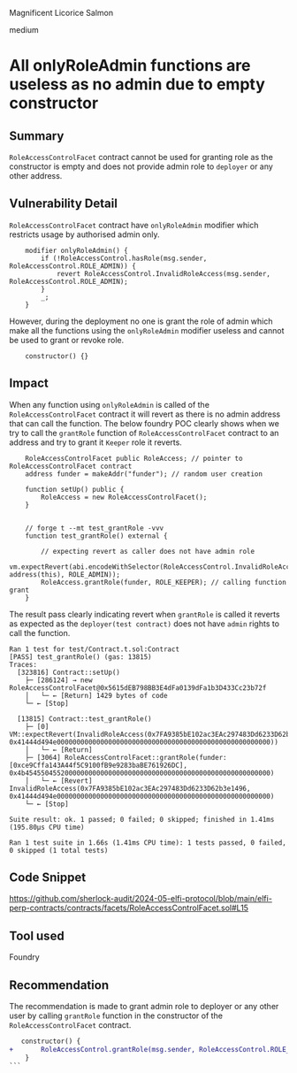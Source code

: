 Magnificent Licorice Salmon

medium

# All onlyRoleAdmin functions are useless as no admin due to empty constructor

## Summary
```RoleAccessControlFacet``` contract cannot be used for granting role as the constructor is empty and does not provide admin role to ```deployer``` or any other address.

## Vulnerability Detail
```RoleAccessControlFacet``` contract have ```onlyRoleAdmin``` modifier which restricts usage by authorised admin only.
```solidity
    modifier onlyRoleAdmin() {
        if (!RoleAccessControl.hasRole(msg.sender, RoleAccessControl.ROLE_ADMIN)) {
            revert RoleAccessControl.InvalidRoleAccess(msg.sender, RoleAccessControl.ROLE_ADMIN);
        }
        _;
    }
```
However, during the deployment no one is grant the role of admin which make all the functions using the ```onlyRoleAdmin``` modifier useless and cannot be used to grant or revoke role.
```solidity
    constructor() {}
```
## Impact
When any function using ```onlyRoleAdmin``` is called of the ```RoleAccessControlFacet``` contract it will revert as there is no admin address that can call the function.
The below foundry POC clearly shows when we try to call the ```grantRole``` function of ```RoleAccessControlFacet``` contract to an address and try to grant it ```Keeper``` role it reverts.
```solidity
    RoleAccessControlFacet public RoleAccess; // pointer to RoleAccessControlFacet contract
    address funder = makeAddr("funder"); // random user creation

    function setUp() public {
        RoleAccess = new RoleAccessControlFacet();
    }


    // forge t --mt test_grantRole -vvv
    function test_grantRole() external {
    
        // expecting revert as caller does not have admin role
        vm.expectRevert(abi.encodeWithSelector(RoleAccessControl.InvalidRoleAccess.selector, address(this), ROLE_ADMIN));
        RoleAccess.grantRole(funder, ROLE_KEEPER); // calling function grant 
    }

```
The result pass clearly indicating revert when ```grantRole``` is called it reverts as expected as the ```deployer(test contract)``` does not have ```admin``` rights to call the function.
```shell
Ran 1 test for test/Contract.t.sol:Contract
[PASS] test_grantRole() (gas: 13815)
Traces:
  [323816] Contract::setUp()
    ├─ [286124] → new RoleAccessControlFacet@0x5615dEB798BB3E4dFa0139dFa1b3D433Cc23b72f
    │   └─ ← [Return] 1429 bytes of code
    └─ ← [Stop] 

  [13815] Contract::test_grantRole()
    ├─ [0] VM::expectRevert(InvalidRoleAccess(0x7FA9385bE102ac3EAc297483Dd6233D62b3e1496, 0x41444d494e000000000000000000000000000000000000000000000000000000))
    │   └─ ← [Return] 
    ├─ [3064] RoleAccessControlFacet::grantRole(funder: [0xce9Cffa143A44f5C9100fB9e9283baBE761926DC], 0x4b45455045520000000000000000000000000000000000000000000000000000)
    │   └─ ← [Revert] InvalidRoleAccess(0x7FA9385bE102ac3EAc297483Dd6233D62b3e1496, 0x41444d494e000000000000000000000000000000000000000000000000000000)
    └─ ← [Stop] 

Suite result: ok. 1 passed; 0 failed; 0 skipped; finished in 1.41ms (195.80µs CPU time)

Ran 1 test suite in 1.66s (1.41ms CPU time): 1 tests passed, 0 failed, 0 skipped (1 total tests)
```
## Code Snippet
https://github.com/sherlock-audit/2024-05-elfi-protocol/blob/main/elfi-perp-contracts/contracts/facets/RoleAccessControlFacet.sol#L15

## Tool used

Foundry

## Recommendation
The recommendation is made to grant admin role to deployer or any other user by calling ```grantRole``` function in the constructor of the ```RoleAccessControlFacet``` contract.
```diff
   constructor() {
+       RoleAccessControl.grantRole(msg.sender, RoleAccessControl.ROLE_ADMIN);
    }
``` 
